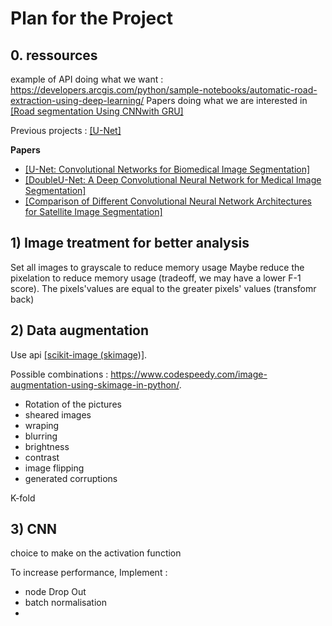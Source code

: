 # Plan for the Project


## 0. ressources
example of API doing what we want : https://developers.arcgis.com/python/sample-notebooks/automatic-road-extraction-using-deep-learning/
Papers doing what we are interested in [[Road segmentation Using CNNwith GRU]](https://arxiv.org/pdf/1804.05164.pdf)

Previous projects : [[U-Net]](https://blog.alexandrecarlier.com/projects/unet/)

**Papers**
- [[U-Net: Convolutional Networks for Biomedical Image Segmentation]](https://arxiv.org/pdf/1505.04597v1.pdf)
- [[DoubleU-Net: A Deep Convolutional Neural Network for Medical Image Segmentation]](https://ieeexplore.ieee.org/abstract/document/9183321)
- [[Comparison of Different Convolutional Neural Network Architectures for Satellite Image Segmentation]](https://ieeexplore.ieee.org/abstract/document/8588071)



## 1) Image treatment for better analysis

Set all images to grayscale to reduce memory usage
Maybe reduce the pixelation to reduce memory usage (tradeoff, we may have a lower F-1 score). The pixels'values are equal to the greater pixels' values (transfomr back)



## 2) Data augmentation
Use api [[scikit-image (skimage)]](https://scikit-image.org/docs/stable/api/skimage.html).

Possible combinations : https://www.codespeedy.com/image-augmentation-using-skimage-in-python/. 
* Rotation of the pictures 
* sheared images
* wraping
* blurring
* brightness
* contrast
* image flipping
* generated corruptions

K-fold

## 3) CNN

choice to make on the activation function



To increase performance, Implement : 
* node Drop Out
* batch normalisation
* 

